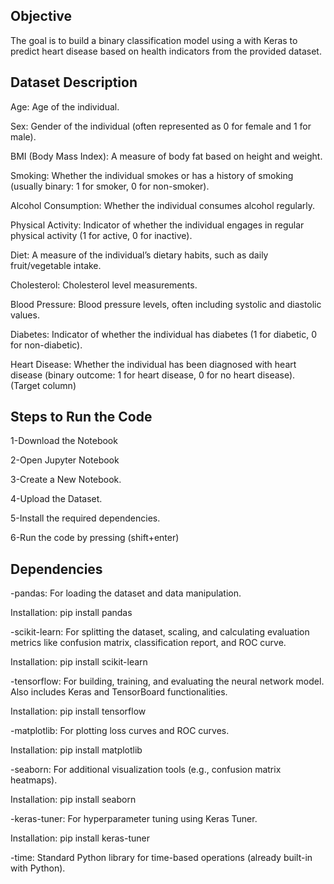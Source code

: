 
Objective
------------------------------------------------------------
The goal is to build a binary classification model using a with Keras to predict heart disease based on health indicators from the provided dataset.

Dataset Description
-------------------------------------------------------------
Age: Age of the individual.

Sex: Gender of the individual (often represented as 0 for female and 1 for male).

BMI (Body Mass Index): A measure of body fat based on height and weight.

Smoking: Whether the individual smokes or has a history of smoking (usually binary: 1 for smoker, 0 for non-smoker).

Alcohol Consumption: Whether the individual consumes alcohol regularly.

Physical Activity: Indicator of whether the individual engages in regular physical activity (1 for active, 0 for inactive).

Diet: A measure of the individual’s dietary habits, such as daily fruit/vegetable intake.

Cholesterol: Cholesterol level measurements.

Blood Pressure: Blood pressure levels, often including systolic and diastolic values.

Diabetes: Indicator of whether the individual has diabetes (1 for diabetic, 0 for non-diabetic).

Heart Disease: Whether the individual has been diagnosed with heart disease (binary outcome: 1 for heart disease, 0 for no heart disease). (Target column)

Steps to Run the Code
---------------------------------------------------------------
1-Download the Notebook

2-Open Jupyter Notebook

3-Create a New Notebook.

4-Upload the Dataset.

5-Install the required dependencies.

6-Run the code by pressing (shift+enter)


Dependencies
--------------------------------------------------------------
-pandas: For loading the dataset and data manipulation.

Installation: pip install pandas

-scikit-learn: For splitting the dataset, scaling, and calculating evaluation metrics like confusion matrix, classification report, and ROC curve.

Installation: pip install scikit-learn

-tensorflow: For building, training, and evaluating the neural network model. Also includes Keras and TensorBoard functionalities.

Installation: pip install tensorflow

-matplotlib: For plotting loss curves and ROC curves.

Installation: pip install matplotlib

-seaborn: For additional visualization tools (e.g., confusion matrix heatmaps).

Installation: pip install seaborn

-keras-tuner: For hyperparameter tuning using Keras Tuner.

Installation: pip install keras-tuner

-time: Standard Python library for time-based operations (already built-in with Python).



